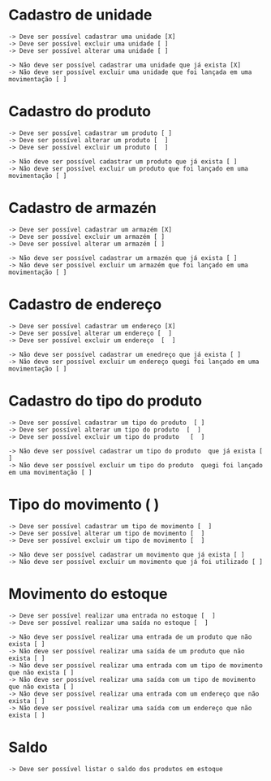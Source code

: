 # Cadastro de unidade
    -> Deve ser possível cadastrar uma unidade [X]
    -> Deve ser possível excluir uma unidade [ ]
    -> Deve ser possível alterar uma unidade [ ]

    -> Não deve ser possível cadastrar uma unidade que já exista [X]
    -> Não deve ser possível excluir uma unidade que foi lançada em uma movimentação [ ]

# Cadastro do produto
    -> Deve ser possível cadastrar um produto [ ]
    -> Deve ser possível alterar um produto [  ]
    -> Deve ser possível excluir um produto [  ]

    -> Não deve ser possível cadastrar um produto que já exista [ ]
    -> Não deve ser possível excluir um produto que foi lançado em uma movimentação [ ]

# Cadastro de armazén
    -> Deve ser possível cadastrar um armazém [X]
    -> Deve ser possível excluir um armazém [ ]
    -> Deve ser possível alterar um armazém [ ]

    -> Não deve ser possível cadastrar um armazén que já exista [ ]
    -> Não deve ser possível excluir um armazém que foi lançado em uma movimentação [ ]

# Cadastro de endereço 
    -> Deve ser possível cadastrar um endereço [X]
    -> Deve ser possível alterar um endereço [  ]
    -> Deve ser possível excluir um endereço  [  ]

    -> Não deve ser possível cadastrar um enedreço que já exista [ ]
    -> Não deve ser possível excluir um endereço quegi foi lançado em uma movimentação [ ]

# Cadastro do tipo do produto 
    -> Deve ser possível cadastrar um tipo do produto  [ ]
    -> Deve ser possível alterar um tipo do produto  [  ]
    -> Deve ser possível excluir um tipo do produto   [  ]

    -> Não deve ser possível cadastrar um tipo do produto  que já exista [ ]
    -> Não deve ser possível excluir um tipo do produto  quegi foi lançado em uma movimentação [ ]

# Tipo do movimento ( )
    -> Deve ser possível cadastrar um tipo de movimento [  ]
    -> Deve ser possível alterar um tipo de movimento [  ]
    -> Deve ser possível excluir um tipo de movimento [  ]

    -> Não deve ser possível cadastrar um movimento que já exista [ ]
    -> Não deve ser possível excluir um movimento que já foi utilizado [ ]

# Movimento do estoque
    -> Deve ser possível realizar uma entrada no estoque [  ]
    -> Deve ser possível realizar uma saída no estoque [  ]

    -> Não deve ser possível realizar uma entrada de um produto que não exista [ ]
    -> Não deve ser possível realizar uma saída de um produto que não exista [ ]
    -> Não deve ser possível realizar uma entrada com um tipo de movimento que não exista [ ]
    -> Não deve ser possível realizar uma saída com um tipo de movimento  que não exista [ ]
    -> Não deve ser possível realizar uma entrada com um endereço que não exista [ ]
    -> Não deve ser possível realizar uma saída com um endereço que não exista [ ]

# Saldo
    -> Deve ser possível listar o saldo dos produtos em estoque



   

